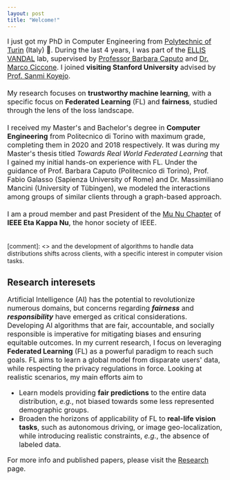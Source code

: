```yaml
---
layout: post
title: "Welcome!"
---
```


<p style="font-size:medium">
    I just got my PhD in Computer Engineering from <a href="https://www.polito.it/" target="_blank" rel="noopener noreferrer">Polytechnic of Turin</a> (Italy) 🎉. 
    During the last 4 years, I was part of the <a href="https://ellis.eu/units/turin" target="_blank" rel="noopener noreferrer">ELLIS</a> <a href="http://vandal.polito.it/" target="_blank" rel="noopener noreferrer">VANDAL</a> lab, supervised by <a href="http://vandal.polito.it/index.php/people/barbaracaputo/" target="_blank" rel="noopener noreferrer">Professor Barbara Caputo</a> and <a href="https://marcociccone.github.io" target="_blank" rel="noopener noreferrer">Dr. Marco Ciccone</a>. I joined <b>visiting Stanford University</b> advised by <a href="https://cs.stanford.edu/people/sanmi/" target="_blank" rel="noopener noreferrer">Prof. Sanmi Koyejo</a>.
<br><br>
My research focuses on <b>trustworthy machine learning</b>, with a specific focus on <b>Federated Learning</b> (FL) and <b>fairness</b>, studied through the lens of the loss landscape. 
<br><br>
I received my Master's and Bachelor's degree in <b>Computer Engineering</b> from Politecnico di Torino with maximum grade, completing them in 2020 and 2018 respectively. It was during my Master's thesis titled <i>Towards Real World Federated Learning</i> that I gained my initial hands-on experience with FL. Under the guidance of Prof. Barbara Caputo (Politecnico di Torino), Prof. Fabio Galasso (Sapienza University of Rome) and Dr. Massimiliano Mancini (University of Tübingen), we modeled the interactions among groups of similar clients through a graph-based approach.
<br><br>
I am a proud member and past President of the <a href="https://hknpolito.org/" target="_blank" rel="noopener noreferrer">Mu Nu Chapter</a> of <b>IEEE Eta Kappa Nu</b>, the honor society of IEEE.
<br><br>
</p>

[comment]: <> and the development of algorithms to handle data distributions shifts across clients, with a specific interest in computer vision tasks. 

<h2>Research interesets</h2>
<p style="font-size:medium">
Artificial Intelligence (AI) has the potential to revolutionize numerous domains, but concerns regarding <b><i>fairness</i></b> and <b><i>responsibility</i></b> have emerged as critical considerations. Developing AI algorithms that are fair, accountable, and socially responsible is imperative for mitigating biases and ensuring equitable outcomes. In my current research, I focus on leveraging <b>Federated Learning</b> (FL) as a powerful paradigm to reach such goals. FL aims to learn a global model from disparate users' data, while respecting the privacy regulations in force. Looking at realistic scenarios, my main efforts aim to
<ul style="font-size:medium">
    <li> Learn models providing <b>fair predictions</b> to the entire data distribution, <i>e.g.</i>, not biased towards some less represented demographic groups.</li>
    <li> Broaden the horizons of applicability of FL to <b>real-life vision tasks</b>, such as autonomous driving, or image geo-localization, while introducing realistic constraints, <i>e.g.</i>, the absence of labeled data.</li>
</ul>
<p style="font-size:medium"> For more info and published papers, please visit the <a href="{{ site.url }}/research">Research</a> page.</p>
</p>
